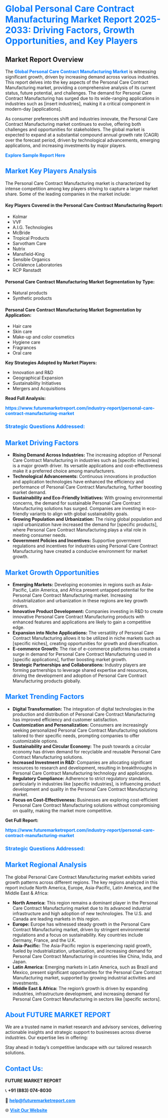 <h1 style="color: #007BFF;">Global Personal Care Contract Manufacturing Market Report 2025-2033: Driving Factors, Growth Opportunities, and Key Players</h1>

<section id="overview">
<h2>Market Report Overview</h2>
<p>The <a href="https://www.futuremarketreport.com/industry-report/personal-care-contract-manufacturing-market" style="color: #007BFF; text-decoration: none;"><strong>Global Personal Care Contract Manufacturing Market</strong></a> is witnessing significant growth, driven by increasing demand across various industries. This report delves into the key aspects of the Personal Care Contract Manufacturing market, providing a comprehensive analysis of its current status, future potential, and challenges. The demand for Personal Care Contract Manufacturing has surged due to its wide-ranging applications in industries such as [insert industries], making it a critical component in modern-day [applications].</p>
<p>As consumer preferences shift and industries innovate, the Personal Care Contract Manufacturing market continues to evolve, offering both challenges and opportunities for stakeholders. The global market is expected to expand at a substantial compound annual growth rate (CAGR) over the forecast period, driven by technological advancements, emerging applications, and increasing investments by major players.</p>
</section>

<section id="overview">
<p><a href="https://www.futuremarketreport.com/request-sample/reportId=108639" style="color: #007BFF; text-decoration: none;"><strong>Explore Sample Report Here</strong></a></p>
</section>

<section id="key-players">
<h2 style="color: #007BFF;">Market Key Players Analysis</h2>
<p>The Personal Care Contract Manufacturing market is characterized by intense competition among key players striving to capture a larger market share. Some of the leading companies in the market include:</p>
<h4>Key Players Covered in the Personal Care Contract Manufacturing Report:</h4>
<ul><li>Kolmar</li><li>VVF</li><li>A.I.G. Technologies</li><li>McBride</li><li>Tropical Products</li><li>Sarvotham Care</li><li>Nutrix</li><li>Mansfield-King</li><li>Sensible Organics</li><li>CoValence Laboratories</li><li>RCP Ranstadt</li></ul>
<h4>Personal Care Contract Manufacturing Market Segmentation by Type:</h4>
<ul><li>Natural products</li><li>Synthetic products</li></ul>

<h4>Personal Care Contract Manufacturing Market Segmentation by Application:</h4>
<ul><li>Hair care</li><li>Skin care</li><li>Make-up and color cosmetics</li><li>Hygiene care</li><li>Fragrances</li><li>Oral care</li></ul>
<p><strong>Key Strategies Adopted by Market Players:</strong></p>
<ul>
<li>Innovation and R&D</li>
<li>Geographical Expansion</li>
<li>Sustainability Initiatives</li>
<li>Mergers and Acquisitions</li>
</ul>
</section>

<section>
<p><strong>Read Full Analysis: </strong></p><a href="https://www.futuremarketreport.com/industry-report/personal-care-contract-manufacturing-market" style="color: #007BFF; text-decoration: none;"><strong>https://www.futuremarketreport.com/industry-report/personal-care-contract-manufacturing-market</strong></a>
<h3 style="color: #007BFF;">Strategic Questions Addressed:</h3>
</section>

<section id="driving-factors">
<h2 style="color: #007BFF;">Market Driving Factors</h2>
<ul>
<li><strong>Rising Demand Across Industries:</strong> The increasing adoption of Personal Care Contract Manufacturing in industries such as [specific industries] is a major growth driver. Its versatile applications and cost-effectiveness make it a preferred choice among manufacturers.</li>
<li><strong>Technological Advancements:</strong> Continuous innovations in production and application technologies have enhanced the efficiency and performance of Personal Care Contract Manufacturing, further boosting market demand.</li>
<li><strong>Sustainability and Eco-Friendly Initiatives:</strong> With growing environmental concerns, the demand for sustainable Personal Care Contract Manufacturing solutions has surged. Companies are investing in eco-friendly variants to align with global sustainability goals.</li>
<li><strong>Growing Population and Urbanization:</strong> The rising global population and rapid urbanization have increased the demand for [specific products], where Personal Care Contract Manufacturing plays a vital role in meeting consumer needs.</li>
<li><strong>Government Policies and Incentives:</strong> Supportive government regulations and incentives for industries using Personal Care Contract Manufacturing have created a conducive environment for market growth.</li>
</ul>
</section>

<section id="growth-opportunities">
<h2 style="color: #007BFF;">Market Growth Opportunities</h2>
<ul>
<li><strong>Emerging Markets:</strong> Developing economies in regions such as Asia-Pacific, Latin America, and Africa present untapped potential for the Personal Care Contract Manufacturing market. Increasing industrialization and urbanization in these regions are key growth drivers.</li>
<li><strong>Innovative Product Development:</strong> Companies investing in R&D to create innovative Personal Care Contract Manufacturing products with enhanced features and applications are likely to gain a competitive edge.</li>
<li><strong>Expansion into Niche Applications:</strong> The versatility of Personal Care Contract Manufacturing allows it to be utilized in niche markets such as [specific niches], creating opportunities for growth and diversification.</li>
<li><strong>E-commerce Growth:</strong> The rise of e-commerce platforms has created a surge in demand for Personal Care Contract Manufacturing used in [specific applications], further boosting market growth.</li>
<li><strong>Strategic Partnerships and Collaborations:</strong> Industry players are forming partnerships to leverage shared expertise and resources, driving the development and adoption of Personal Care Contract Manufacturing products globally.</li>
</ul>
</section>

<section id="trending-factors">
<h2 style="color: #007BFF;">Market Trending Factors</h2>
<ul>
<li><strong>Digital Transformation:</strong> The integration of digital technologies in the production and distribution of Personal Care Contract Manufacturing has improved efficiency and customer satisfaction.</li>
<li><strong>Customization and Personalization:</strong> Consumers are increasingly seeking personalized Personal Care Contract Manufacturing solutions tailored to their specific needs, prompting companies to offer customizable options.</li>
<li><strong>Sustainability and Circular Economy:</strong> The push towards a circular economy has driven demand for recyclable and reusable Personal Care Contract Manufacturing solutions.</li>
<li><strong>Increased Investment in R&D:</strong> Companies are allocating significant resources to research and development, resulting in breakthroughs in Personal Care Contract Manufacturing technology and applications.</li>
<li><strong>Regulatory Compliance:</strong> Adherence to strict regulatory standards, particularly in industries like [specific industries], is influencing product development and quality in the Personal Care Contract Manufacturing market.</li>
<li><strong>Focus on Cost-Effectiveness:</strong> Businesses are exploring cost-efficient Personal Care Contract Manufacturing solutions without compromising on quality, making the market more competitive.</li>
</ul>
</section>

<section>
<p><strong>Get Full Report: </strong></p><a href="https://www.futuremarketreport.com/industry-report/personal-care-contract-manufacturing-market" style="color: #007BFF; text-decoration: none;"><strong>https://www.futuremarketreport.com/industry-report/personal-care-contract-manufacturing-market</strong></a>
<h3 style="color: #007BFF;">Strategic Questions Addressed:</h3>
</section>


<section id="regional-analysis">
<h2 style="color: #007BFF;">Market Regional Analysis</h2>
<p>The global Personal Care Contract Manufacturing market exhibits varied growth patterns across different regions. The key regions analyzed in this report include North America, Europe, Asia-Pacific, Latin America, and the Middle East & Africa:</p>
<ul>
<li><strong>North America:</strong> This region remains a dominant player in the Personal Care Contract Manufacturing market due to its advanced industrial infrastructure and high adoption of new technologies. The U.S. and Canada are leading markets in this region.</li>
<li><strong>Europe:</strong> Europe has witnessed steady growth in the Personal Care Contract Manufacturing market, driven by stringent environmental regulations and a focus on sustainability. Key countries include Germany, France, and the U.K.</li>
<li><strong>Asia-Pacific:</strong> The Asia-Pacific region is experiencing rapid growth, fueled by industrialization, urbanization, and increasing demand for Personal Care Contract Manufacturing in countries like China, India, and Japan.</li>
<li><strong>Latin America:</strong> Emerging markets in Latin America, such as Brazil and Mexico, present significant opportunities for the Personal Care Contract Manufacturing market, supported by growing industrial activities and investments.</li>
<li><strong>Middle East & Africa:</strong> The region’s growth is driven by expanding industries, infrastructure development, and increasing demand for Personal Care Contract Manufacturing in sectors like [specific sectors].</li>
</ul>
</section>

<footer>
<h2 style="color: #007BFF;">About FUTURE MARKET REPORT</h2>
<p>We are a trusted name in market research and advisory services, delivering actionable insights and strategic support to businesses across diverse industries. Our expertise lies in offering:</p>

<p>Stay ahead in today’s competitive landscape with our tailored research solutions.</p>

<h2 style="color: #007BFF;">Contact Us:</h2>
<p><strong>FUTURE MARKET REPORT</strong></p>
<p>📞 <strong>+91 (883) 074-8030</strong></p>
<p>📧 <strong><a href="mailto:help@futuremarketreport.com" style="color: #007BFF;">help@futuremarketreport.com</a></strong></p>
<p>🌐 <strong><a href="https://www.futuremarketreport.com/" style="color: #007BFF;">Visit Our Website</a></strong></p>
</footer>
